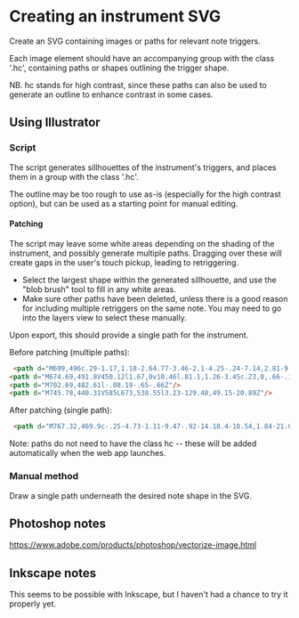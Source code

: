 # Creating an instrument SVG
Create an SVG containing images or paths for relevant note triggers.  

Each image element should have an accompanying group with the class '.hc', containing paths or shapes outlining the trigger shape.

NB. hc stands for high contrast, since these paths can also be used to generate an outline to enhance contrast in some cases.

## Using Illustrator

### Script
The script generates sillhouettes of the instrument's triggers, and places them in a group with the class '.hc'.

The outline may be too rough to use as-is (especially for the high contrast option), but can be used as a starting point for manual editing.
#### Patching
The script may leave some white areas depending on the shading of the instrument, and possibly generate multiple paths. Dragging over these will create gaps in the user's touch pickup, leading to retriggering. 

- Select the largest shape within the generated sillhouette, and use the "blob brush" tool to fill in any white areas.  
- Make sure other paths have been deleted, unless there is a good reason for including multiple retriggers on the same note. You may need to go into the layers view to select these manually.

Upon export, this should provide a single path for the instrument.

Before patching (multiple paths):
```html
 <path d="M699,496c.29-1.17,1.18-2.64.77-3.46-2.1-4.25-.24-7.14,2.81-9.78l.08-.19c.32-.58,1-1.55.89-1.69-4.68-4.82.26-11-2.26-16a36.33,36.33,0,0,0-3.22-4.42c.87-1.15,2.78-3,3.82-5.32.63-1.38.05-3.4-.23-5.1-.34-2.05-1.42-4.1-1.31-6.1.2-3.54,1.07-7,1.79-11.38l-11,6.83-2.43-6.07h-2.48l1.09-3.45-3.45,2c-.81-1.48-1.63-2.95-2.33-4.22l9-4.3L687,418.77l-2.92,3.15-1.43-.4c2.91-4.92.93-6.92-3.49-8.19-1.33-.38-2.91-2.76-2.95-4.26-.23-8.46,0-16.93,0-25.4,0-3.14-.15-6.28-.16-9.42q-.09-23.83-.15-47.68c0-13.17.1-26.35,0-39.52,0-3.81-.52-7.63-.87-11.44s1-5.47,5-5.45c13.3.06,26.54.59,39.67,2.87q20.91,3.64,41.84,7.14c3.38.57,4.69,2.47,4.81,5.85.32,9.15,1.27,18.29,1.25,27.43,0,20.69-.75,41.38-.67,62.06.06,16.21,1.27,32.42,1.27,48.62,0,10.53-1.44,21.05-1.84,31.59-.19,4.71.67,9.45.92,14.18.43,8.38,1.95,16.76-1.81,25-1,2.08.59,5.19.51,7.81q-1.41,50.07-3,100.12c-.1,3.26-1.4,5-4.93,5.61-6,1.09-11.83,3.5-17.86,4.22-8.59,1-17.31,1-26,1.52-4.44.24-8.87.73-13.3.77-8.38.07-16.76-.09-25.14-.18-5.6-.06-6.1-.67-5.84-6.47.64-14.44,1.43-28.87,1.83-43.31.57-20.85.85-41.7,1.28-62.56,0-1.63.24-3.27.41-5.53l5.49,2.95-2.16,5c5.2-1.5,6.58-5.72,7.35-9.61.56-2.83,1.3-3.79,4-3.57a7.32,7.32,0,0,0,2.9-.37c4.43-1.56,6.69-.21,8,4.86l-10.15-1.87.63,6.37Zm27.64,37.3,2-.18-2.08-6.42c-1.15.51-2.76.71-3.34,1.6-.81,1.21-.85,2.94-1.22,4.44l1.41.36c.6-1.63,1.21-3.25,2.19-5.92Z"/>
<path d="M674.69,491.8V450.12l1.67,0v10.46l.81.1,1.26-3.45c.23,0,.66-.12.77,0,1,1.22,1.89,2.48,2.82,3.73l-5.13,3.26C676.15,473.46,675.35,483.49,674.69,491.8Z"/>
<path d="M702.69,482.61l-.08.19-.65-.66Z"/>
<path d="M745.78,440.31V585L673,538.55l3.23-129.48,49.15-20.89Z"/>
```
After patching (single path):
```html
 <path d="M767.32,469.9c-.25-4.73-1.11-9.47-.92-14.18.4-10.54,1.84-21.06,1.84-31.59,0-16.2-1.21-32.41-1.27-48.62-.08-20.68.65-41.37.67-62.06,0-9.14-.93-18.28-1.25-27.43-.12-3.38-1.43-5.28-4.81-5.85q-20.93-3.53-41.84-7.14c-13.13-2.28-26.37-2.81-39.67-2.87-4.05,0-5.37,1.73-5,5.45s.85,7.63.87,11.44c.09,13.17,0,26.35,0,39.52q0,23.83.15,47.68c0,3.14.17,6.28.16,9.42,0,8.47-.25,16.94,0,25.4a5.11,5.11,0,0,0,.92,2.44q-1,18.86-2,37.7-.71,4.56-1.57,9.11a5.46,5.46,0,0,0,.85,4.23l-1.62,29.7a4.29,4.29,0,0,0,1.3,3.32l-.2,1.47-.3-.16c-.16,2.1-.35,3.65-.4,5.17-.15,1.12-.31,2.24-.46,3.37a5.62,5.62,0,0,0,.34,2.9c-.37,18.89-.65,37.77-1.17,56.65-.4,14.44-1.19,28.87-1.83,43.31-.26,5.8.24,6.41,5.84,6.47,8.38.09,16.76.25,25.14.18,4.43,0,8.86-.53,13.3-.77,8.66-.48,17.38-.48,26-1.52,6-.72,11.85-3.13,17.86-4.22,3.53-.64,4.83-2.35,4.93-5.61q1.5-50.05,3-100.12c.08-2.62-1.47-5.73-.51-7.81C769.27,486.66,767.75,478.28,767.32,469.9Z"/>
```

Note: paths do not need to have the class hc -- these will be added automatically when the web app launches.
### Manual method
Draw a single path underneath the desired note shape in the SVG.

## Photoshop notes
https://www.adobe.com/products/photoshop/vectorize-image.html

## Inkscape notes
This seems to be possible with Inkscape, but I haven't had a chance to try it properly yet.